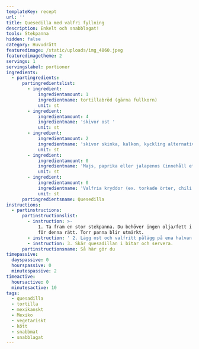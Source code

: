 ```yaml
---
templateKey: recept
url: ''
title: Quesedilla med valfri fyllning
description: Enkelt och snabblagat!
tools: Stekpanna
hidden: false
category: Huvudrätt
featuredimage: /static/uploads/img_4860.jpeg
featuredimagetheme: 2
servings: 1
servingslabel: portioner
ingredients:
  - partingredients:
      partingredientslist:
        - ingredient:
            ingredientamount: 1
            ingredientname: tortillabröd (gärna fullkorn)
            unit: st
        - ingredient:
            ingredientamount: 4
            ingredientname: 'skivor ost '
            unit: st
        - ingredient:
            ingredientamount: 2
            ingredientname: 'skivor skinka, kalkon, kyckling alternativt stekt nötfärs'
            unit: st
        - ingredient:
            ingredientamount: 0
            ingredientname: 'Majs, paprika eller jalapenos (innehåll efter smak!)'
            unit: st
        - ingredient:
            ingredientamount: 0
            ingredientname: 'Valfria kryddor (ex. torkade örter, chili flakes)'
            unit: st
      partingredientsname: Quesedilla
instructions:
  - partinstructions:
      partinstructionslist:
        - instruction: >-
            1. Ta fram en stor stekpanna. Du behöver ingen olja/fett i pannan
            för denna rätt. Torr panna blir utmärkt.
        - instruction: ' 2. Lägg ost och valfritt pålägg på ena halvan av ett tortilla-bröd. Lägg sedan över tortillan i den medelvarma stekpannan och vik över den tomma brödhalvan som ett lock. Stek tills osten börjat smälta och brödet får färg, vänd sedan och stek en kort stund även på den andra sidan (obs - det går fort, max 1 minut).'
        - instruction: 3. Skär quesadillan i bitar och servera.
      partinstructionsname: Så här gör du
timepassive:
  dayspassive: 0
  hourspassive: 0
  minutespassive: 2
timeactive:
  hoursactive: 0
  minutesactive: 10
tags:
  - quesadilla
  - tortilla
  - mexikanskt
  - Mexiko
  - vegetariskt
  - kött
  - snabbmat
  - snabblagat
---
```

